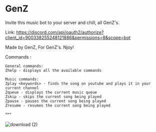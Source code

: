 # GenZ

Invite this music bot to your server and chill, all GenZ's.

Link: https://discord.com/api/oauth2/authorize?client_id=900338255248121886&permissions=8&scope=bot

Made by GenZ, For GenZ's. 
Njoy!

Commands : 

```
General commands:
Zhelp - displays all the available commands

Music commands:
Zplay <keywords> - finds the song on youtube and plays it in your current channel
Zqueue - displays the current music queue
Zskip - skips the current song being played
Zpause - pauses the current song being played
Zresume - resumes the current song being played
```
"""

![download (2)](https://user-images.githubusercontent.com/59911272/138224699-51de5d92-76ad-445c-8ef7-4a107b449363.png)

